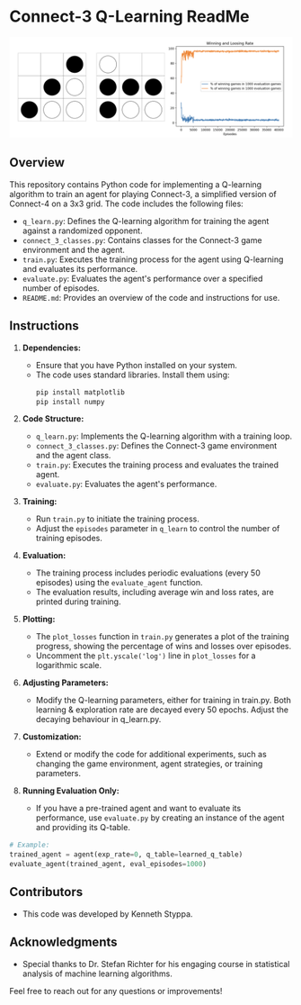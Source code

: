 # Connect-3 Q-Learning ReadMe
![Connect-3 Illustration](connect_3.png)

## Overview

This repository contains Python code for implementing a Q-learning algorithm to train an agent for playing Connect-3, a simplified version of Connect-4 on a 3x3 grid. The code includes the following files:

- `q_learn.py`: Defines the Q-learning algorithm for training the agent against a randomized opponent.
- `connect_3_classes.py`: Contains classes for the Connect-3 game environment and the agent.
- `train.py`: Executes the training process for the agent using Q-learning and evaluates its performance.
- `evaluate.py`: Evaluates the agent's performance over a specified number of episodes.
- `README.md`: Provides an overview of the code and instructions for use.

## Instructions

1. **Dependencies:**
   - Ensure that you have Python installed on your system.
   - The code uses standard libraries. Install them using:
     ```bash
     pip install matplotlib
     pip install numpy
     ```

2. **Code Structure:**

   - `q_learn.py`: Implements the Q-learning algorithm with a training loop.
   - `connect_3_classes.py`: Defines the Connect-3 game environment and the agent class.
   - `train.py`: Executes the training process and evaluates the trained agent.
   - `evaluate.py`: Evaluates the agent's performance.

3. **Training:**

   - Run `train.py` to initiate the training process.
   - Adjust the `episodes` parameter in `q_learn` to control the number of training episodes.

4. **Evaluation:**

   - The training process includes periodic evaluations (every 50 episodes) using the `evaluate_agent` function.
   - The evaluation results, including average win and loss rates, are printed during training.

5. **Plotting:**

   - The `plot_losses` function in `train.py` generates a plot of the training progress, showing the percentage of wins and losses over episodes.
   - Uncomment the `plt.yscale('log')` line in `plot_losses` for a logarithmic scale.

6. **Adjusting Parameters:**

   - Modify the Q-learning parameters, either for training in train.py. Both learning & exploration rate are decayed every 50 epochs. Adjust the decaying behaviour in q_learn.py. 
7. **Customization:**

   - Extend or modify the code for additional experiments, such as changing the game environment, agent strategies, or training parameters.

8. **Running Evaluation Only:**

   - If you have a pre-trained agent and want to evaluate its performance, use `evaluate.py` by creating an instance of the agent and providing its Q-table.

```python
# Example:
trained_agent = agent(exp_rate=0, q_table=learned_q_table)
evaluate_agent(trained_agent, eval_episodes=1000)
```

## Contributors

- This code was developed by Kenneth Styppa.

## Acknowledgments
- Special thanks to Dr. Stefan Richter for his engaging course in statistical analysis of machine learning algorithms.

Feel free to reach out for any questions or improvements!
